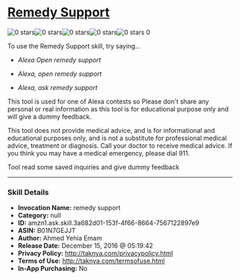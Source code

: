 # [Remedy Support](http://alexa.amazon.com/#skills/amzn1.ask.skill.3a682d01-153f-4f66-8664-7567122897e9)
![0 stars](../../images/ic_star_border_black_18dp_1x.png)![0 stars](../../images/ic_star_border_black_18dp_1x.png)![0 stars](../../images/ic_star_border_black_18dp_1x.png)![0 stars](../../images/ic_star_border_black_18dp_1x.png)![0 stars](../../images/ic_star_border_black_18dp_1x.png) 0

To use the Remedy Support skill, try saying...

* *Alexa Open remedy support*

* *Alexa, open remedy support*

* *Alexa, ask remedy support*

This tool is used for one of Alexa contests so Please don't share any personal or real information as this tool is for educational purpose only and will give a dummy feedback.

This tool does not provide medical advice, and is for informational and educational purposes only, and is not a substitute for professional medical advice, treatment or diagnosis. Call your doctor to receive medical advice. If you think you may have a medical emergency, please dial 911.

Tool read some saved inquiries and give dummy feedback

***

### Skill Details

* **Invocation Name:** remedy support
* **Category:** null
* **ID:** amzn1.ask.skill.3a682d01-153f-4f66-8664-7567122897e9
* **ASIN:** B01N7GEJJT
* **Author:** Ahmed Yehia Emam
* **Release Date:** December 15, 2016 @ 05:19:42
* **Privacy Policy:** http://taknya.com/privacypolicy.html
* **Terms of Use:** http://taknya.com/termsofuse.html
* **In-App Purchasing:** No
